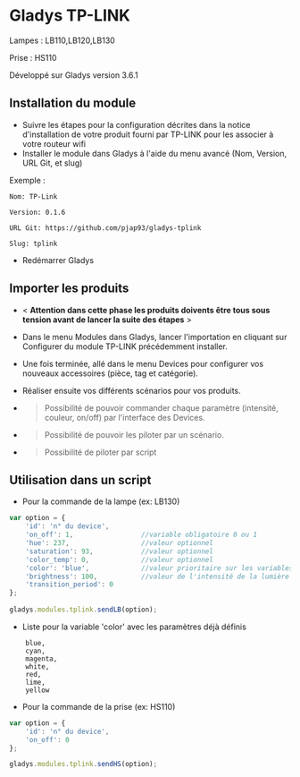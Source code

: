 ﻿# Gladys TP-LINK 

Lampes : LB110,LB120,LB130

Prise  : HS110

Développé sur Gladys version 3.6.1

## Installation du module

- Suivre les étapes pour la configuration décrites dans la notice d'installation de votre produit fourni par TP-LINK pour les associer à votre routeur wifi
- Installer le module dans Gladys à l'aide du menu avancé (Nom, Version, URL Git, et slug) 

Exemple : 

    Nom: TP-Link
	
    Version: 0.1.6
	
    URL Git: https://github.com/pjap93/gladys-tplink
	
    Slug: tplink
    
-	Redémarrer Gladys

## Importer les produits

- < <b>Attention dans cette phase les produits doivents être tous sous tension avant de lancer la suite des étapes</b> >

- Dans le menu Modules dans Gladys, lancer l'importation en cliquant sur Configurer du module TP-LINK précédemment installer.
- Une fois terminée, allé dans le menu Devices pour configurer vos nouveaux accessoires (pièce, tag et catégorie).
- Réaliser ensuite vos différents scénarios pour vos produits.

- > Possibilité de pouvoir commander chaque paramètre (intensité, couleur, on/off) par l'interface des Devices.
- > Possibilité de pouvoir les piloter par un scénario.
- > Possibilité de piloter par script

## Utilisation dans un script

- Pour la commande de la lampe (ex: LB130)
```javascript
var option = {
    'id': 'n° du device',
    'on_off': 1,                 //variable obligatoire 0 ou 1
    'hue': 237,                  //valeur optionnel
    'saturation': 93,            //valeur optionnel
    'color_temp': 0,             //valeur optionnel
    'color': 'blue',             //valeur prioritaire sur les variables 'hue' et 'saturation' (uniquement pour les LB130)
    'brightness': 100,           //valeur de l'intensité de la lumière
    'transition_period': 0
};
 
gladys.modules.tplink.sendLB(option);
```

- Liste pour la variable 'color' avec les paramètres déjà définis
```
	blue,
	cyan,
	magenta,
	white,
	red,
	lime,
	yellow
```

- Pour la commande de la prise (ex: HS110)
```javascript
var option = {
    'id': 'n° du device',
    'on_off': 0
};

gladys.modules.tplink.sendHS(option);
```
